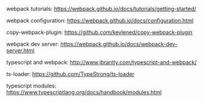 
webpack tutorials: https://webpack.github.io/docs/tutorials/getting-started/

webpack configuration: https://webpack.github.io/docs/configuration.html

copy-webpack-plugin: https://github.com/kevlened/copy-webpack-plugin

webpack dev server: https://webpack.github.io/docs/webpack-dev-server.html

typescript and webpack: http://www.jbrantly.com/typescript-and-webpack/

ts-loader: https://github.com/TypeStrong/ts-loader

typescript modules: https://www.typescriptlang.org/docs/handbook/modules.html

